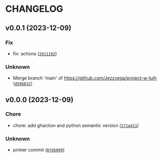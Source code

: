 # CHANGELOG



## v0.0.1 (2023-12-09)

### Fix

* fix: actions ([`2911192`](https://github.com/Jezzvega/project-w-luih/commit/2911192da65870c6dc9a314caebb97e66aabe32c))

### Unknown

* Merge branch &#39;main&#39; of https://github.com/Jezzvega/project-w-luih ([`d596831`](https://github.com/Jezzvega/project-w-luih/commit/d59683196b3774eeae7a097c2f180dbad8bb0b37))


## v0.0.0 (2023-12-09)

### Chore

* chore: add ghaction and python semantic version ([`271e411`](https://github.com/Jezzvega/project-w-luih/commit/271e41171b48964874f5245dc2dc296475eefe99))

### Unknown

* primer commit ([`07db099`](https://github.com/Jezzvega/project-w-luih/commit/07db0997abf0e76f4b634a606367e00b16ef4cac))
